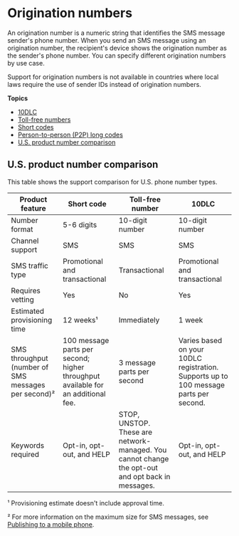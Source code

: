 # Origination numbers<a name="channels-sms-originating-identities-origination-numbers"></a>

An origination number is a numeric string that identifies the SMS message sender's phone number\. When you send an SMS message using an origination number, the recipient's device shows the origination number as the sender's phone number\. You can specify different origination numbers by use case\.

Support for origination numbers is not available in countries where local laws require the use of sender IDs instead of origination numbers\. 

**Topics**
+ [10DLC](channels-sms-originating-identities-10dlc.md)
+ [Toll\-free numbers](channels-sms-originating-identities-tfn.md)
+ [Short codes](channels-sms-originating-identities-short-codes.md)
+ [Person\-to\-person \(P2P\) long codes](channels-sms-originating-identities-long-codes.md)
+ [U\.S\. product number comparison](#sns-10dlc-product-comparison)

## U\.S\. product number comparison<a name="sns-10dlc-product-comparison"></a>

This table shows the support comparison for U\.S\. phone number types\.


| Product feature | Short code | Toll\-free number | 10DLC | 
| --- | --- | --- | --- | 
| Number format | 5\-6 digits | 10\-digit number  | 10\-digit number  | 
| Channel support |  SMS  | SMS | SMS | 
| SMS traffic type | Promotional and transactional | Transactional | Promotional and transactional | 
| Requires vetting | Yes | No | Yes | 
| Estimated provisioning time | 12 weeks¹ | Immediately | 1 week | 
| SMS throughput \(number of SMS messages per second\)² | 100 message parts per second; higher throughput available for an additional fee\. | 3 message parts per second | Varies based on your 10DLC registration\. Supports up to 100 message parts per second\. | 
| Keywords required | Opt\-in, opt\-out, and HELP | STOP, UNSTOP\. These are network\-managed\. You cannot change the opt\-out and opt back in messages\. | Opt\-in, opt\-out, and HELP | 

¹ Provisioning estimate doesn't include approval time\.

² For more information on the maximum size for SMS messages, see [Publishing to a mobile phone](sms_publish-to-phone.md)\.